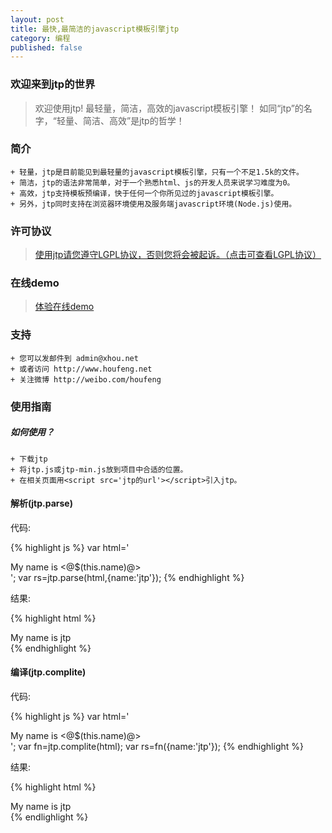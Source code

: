 ```yaml
---
layout: post
title: 最快,最简洁的javascript模板引擎jtp
category: 编程
published: false
---
```


### 欢迎来到jtp的世界
>欢迎使用jtp! 最轻量，简洁，高效的javascript模板引擎！
>如同“jtp”的名字，“轻量、简洁、高效”是jtp的哲学！

### 简介
```
+ 轻量，jtp是目前能见到最轻量的javascript模板引擎，只有一个不足1.5k的文件。
+ 简洁，jtp的语法非常简单，对于一个熟悉html、js的开发人员来说学习难度为0。
+ 高效，jtp支持模板预编译，快于任何一个你所见过的javascript模板引擎。
+ 另外，jtp同时支持在浏览器环境使用及服务端javascript环境(Node.js)使用。
```

### 许可协议
>[使用jtp请您遵守LGPL协议，否则您将会被起诉。（点击可查看LGPL协议）](http://www.gnu.org/licenses/lgpl.html)

### 在线demo
>[体验在线demo](http://code.houfeng.net/demos/jtp/)

### 支持
```
+ 您可以发邮件到 admin@xhou.net
+ 或者访问 http://www.houfeng.net
+ 关注微博 http://weibo.com/houfeng
```

### 使用指南

##### 如何使用？
```
+ 下载jtp
+ 将jtp.js或jtp-min.js放到项目中合适的位置。
+ 在相关页面用<script src='jtp的url'></script>引入jtp。
```

#### 解析(jtp.parse)
代码:

{% highlight js %}
var html='<div>My name is <@$(this.name)@></div>';
var rs=jtp.parse(html,{name:'jtp'});
{% endhighlight %}

结果: 

{% highlight html %}
	<div>My name is jtp</div>
{% endhighlight %}

#### 编译(jtp.complite)
代码:

{% highlight js %}
	var html='<div>My name is <@$(this.name)@></div>';
	var fn=jtp.complite(html);
	var rs=fn({name:'jtp'});
{% endhighlight %}

结果:

{% highlight html %}
	<div>My name is jtp</div>
{% endlighlight %}